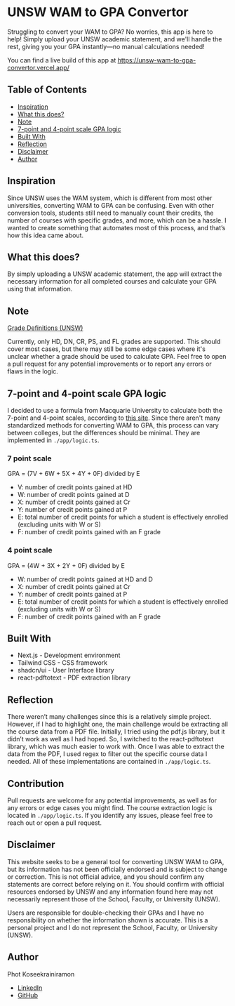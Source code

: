 # UNSW WAM to GPA Convertor

Struggling to convert your WAM to GPA? No worries, this app is here to help! Simply upload your UNSW academic statement, and we'll handle the rest, giving you your GPA instantly—no manual calculations needed!

You can find a live build of this app at https://unsw-wam-to-gpa-convertor.vercel.app/

## Table of Contents

- [Inspiration](#inspiration)
- [What this does?](#what-this-does)
- [Note](#note)
- [7-point and 4-point scale GPA logic](#7-point-and-4-point-scale-gpa-logic)
- [Built With](#built-with)
- [Reflection](#reflection)
- [Disclaimer](#disclaimer)
- [Author](#author)

## Inspiration

Since UNSW uses the WAM system, which is different from most other universities, converting WAM to GPA can be confusing. Even with other conversion tools, students still need to manually count their credits, the number of courses with specific grades, and more, which can be a hassle. I wanted to create something that automates most of this process, and that’s how this idea came about.

## What this does?

By simply uploading a UNSW academic statement, the app will extract the necessary information for all completed courses and calculate your GPA using that information.

## Note

[Grade Definitions (UNSW)](https://www.student.unsw.edu.au/grade)

Currently, only HD, DN, CR, PS, and FL grades are supported. This should cover most cases, but there may still be some edge cases where it's unclear whether a grade should be used to calculate GPA. Feel free to open a pull request for any potential improvements or to report any errors or flaws in the logic.

## 7-point and 4-point scale GPA logic

I decided to use a formula from Macquarie University to calculate both the 7-point and 4-point scales, according to [this site](https://students.mq.edu.au/study/assessment-exams/weighted-average-mark/gpa-calculator). Since there aren't many standardized methods for converting WAM to GPA, this process can vary between colleges, but the differences should be minimal. They are implemented in `./app/logic.ts`.

### 7 point scale

GPA = (7V + 6W + 5X + 4Y + 0F) divided by E
- V: number of credit points gained at HD
- W: number of credit points gained at D
- X: number of credit points gained at Cr
- Y: number of credit points gained at P
- E: total number of credit points for which a student is effectively enrolled (excluding units with W or S)
- F: number of credit points gained with an F grade

### 4 point scale

GPA = (4W + 3X + 2Y + 0F) divided by E
- W: number of credit points gained at HD and D
- X: number of credit points gained at Cr
- Y: number of credit points gained at P
- E: total number of credit points for which a student is effectively enrolled (excluding units with W or S)
- F: number of credit points gained with an F grade

## Built With

- Next.js - Development environment
- Tailwind CSS - CSS framework
- shadcn/ui - User Interface library
- react-pdftotext - PDF extraction library

## Reflection

There weren’t many challenges since this is a relatively simple project. However, if I had to highlight one, the main challenge would be extracting all the course data from a PDF file. Initially, I tried using the pdf.js library, but it didn’t work as well as I had hoped. So, I switched to the react-pdftotext library, which was much easier to work with. Once I was able to extract the data from the PDF, I used regex to filter out the specific course data I needed. All of these implementations are contained in `./app/logic.ts`.

## Contribution

Pull requests are welcome for any potential improvements, as well as for any errors or edge cases you might find. The course extraction logic is located in `./app/logic.ts`. If you identify any issues, please feel free to reach out or open a pull request.

## Disclaimer

This website seeks to be a general tool for converting UNSW WAM to GPA, but its information has not been officially endorsed and is subject to change or correction. This is not official advice, and you should confirm any statements are correct before relying on it. You should confirm with official resources endorsed by UNSW and any information found here may not necessarily represent those of the School, Faculty, or University (UNSW).

Users are responsible for double-checking their GPAs and I have no responsibility on whether the information shown is accurate. This is a personal project and I do not represent the School, Faculty, or University (UNSW).

## Author

Phot Koseekrainiramon
- [LinkedIn](https://www.linkedin.com/in/phot-kosee/)
- [GitHub](https://github.com/photkosee)

